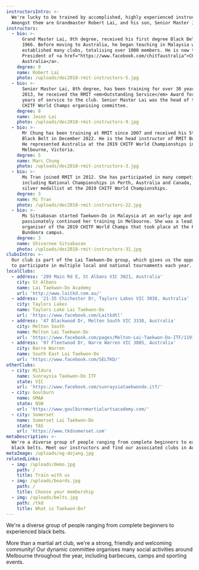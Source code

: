 ```yaml
---
instructorsIntro: >-
  We're lucky to be trained by accomplished, highly experienced instructors.
  Amongst them are Grandmaster Robert Lai, and his son, Senior Master Jason Lai.
instructors:
  - bio: >-
      Grand Master Lai, 9th degree, received his first degree Black Belt in
      1966. Before moving to Australia, he began teaching in Malaysia where he
      established many clubs, totalising over 1000 members. He is now the
      President of <a href="https://www.facebook.com/chitfaustralia">CHITF
      Australia</a>.
    degree: 9
    name: Robert Lai
    photo: /uploads/dec2018-rmit-instructors-5.jpg
  - bio: >-
      Senior Master Lai, 8th degree, has been training for over 30 years. In
      2013, he received the RMIT <em>Outstanding Service</em> Award for his 20
      years of service to the club. Senior Master Lai was the head of the 2019
      CHITF World Champs organising committee.
    degree: 8
    name: Jason Lai
    photo: /uploads/dec2018-rmit-instructors-9.jpg
  - bio: >-
      Mr Chung has been training at RMIT since 2007 and received his 5th degree
      Black Belt in December 2022. He is the head instructor of RMIT Bundoora.
      He represented Australia at the 2019 CHITF World Championships in
      Melbourne, Victoria.
    degree: 5
    name: Marc Chung
    photo: /uploads/dec2018-rmit-instructors-3.jpg
  - bio: >-
      Ms Tran joined RMIT in 2012. She has participated in many competitions
      including National Championships in Perth, Australia and Canada, and was a
      silver medallist at the 2019 CHITF World Championships.
    degree: 3
    name: Mi Tran
    photo: /uploads/dec2018-rmit-instructors-22.jpg
  - bio: >-
      Ms Sitsabasan started Taekwon-Do in Malaysia at an early age and has
      passionately continued her training in Melbourne. She was a leading
      organiser of the 2019 CHITF World Champs that took place at the RMIT
      Bundoora campus.
    degree: 3
    name: Shivarnee Sitsabasan
    photo: /uploads/dec2018-rmit-instructors-31.jpg
clubsIntro: >-
  Our club is part of the Lai Taekwon-Do group, which gives us the opportunity
  to participate in multiple local and national tournaments each year.
localClubs:
  - address: '289 Main Rd E, St Albans VIC 3021, Australia'
    city: St Albans
    name: Lai Taekwon-Do Academy
    url: 'http://www.laitkd.com.au/'
  - address: '21-35 Chichester Dr, Taylors Lakes VIC 3038, Australia'
    city: Taylors Lakes
    name: Taylors Lake Lai Taekwon-Do
    url: 'https://www.facebook.com/Laitkdtl'
  - address: '47 Blackwood Dr, Melton South VIC 3338, Australia'
    city: Melton South
    name: Melton Lai Taekwon-Do
    url: 'https://www.facebook.com/pages/Melton-Lai-Taekwon-Do-ITF/119160461466076'
  - address: '97 Fleetwood Dr, Narre Warren VIC 3805, Australia'
    city: Narre Warren
    name: South East Lai Taekwon-Do
    url: 'https://www.facebook.com/SELTKD/'
otherClubs:
  - city: Mildura
    name: Sunraysia Taekwon-Do ITF
    state: VIC
    url: 'https://www.facebook.com/sunraysiataekwondo.itf/'
  - city: Goulburn
    name: GMAA
    state: NSW
    url: 'https://www.goulburnmartialartsacademy.com/'
  - city: Somerset
    name: Somerset Lai Taekwon-Do
    state: TAS
    url: 'https://www.tkdsomerset.com'
metaDescription: >-
  We're a diverse group of people ranging from complete beginners to experienced
  black belts. Meet our instructors and find our associated clubs in Australia.
metaImage: /uploads/og-dojang.jpg
relatedLinks:
  - img: /uploads/demo.jpg
    path: /
    title: Train with us
  - img: /uploads/boards.jpg
    path: /
    title: Choose your membership
  - img: /uploads/belts.jpg
    path: /tkd
    title: What is Taekwon-Do?
---
```


We're a diverse group of people ranging from complete beginners to experienced black belts.

More than a martial art club, we're a strong, friendly and welcoming community! Our dynamic committee organises many social activities around Melbourne throughout the year, including barbecues, camps and sporting events.
